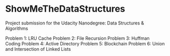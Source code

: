 # ShowMeTheDataStructures
Project submission for the Udacity Nanodegree: Data Structures &amp; Algorithms

Problem 1: LRU Cache
Problem 2: File Recursion
Problem 3: Huffman Coding
Problem 4: Active Directory
Problem 5: Blockchain
Problem 6: Union and Intersection of Linked Lists
